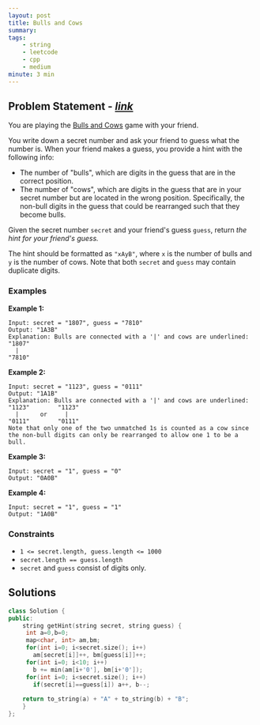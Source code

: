 ```yaml
---
layout: post
title: Bulls and Cows
summary:
tags:
    - string
    - leetcode
    - cpp
    - medium
minute: 3 min
---
```


## Problem Statement - [*link*](https://leetcode.com/problems/bulls-and-cows)  

You are playing the [Bulls and Cows](https://en.wikipedia.org/wiki/Bulls_and_Cows) game with your friend.

You write down a secret number and ask your friend to guess what the number is. When your friend makes a guess, you provide a hint with the following info:

+ The number of "bulls", which are digits in the guess that are in the correct position.
+ The number of "cows", which are digits in the guess that are in your secret number but are located in the wrong position. Specifically, the non-bull digits in the guess that could be rearranged such that they become bulls.

Given the secret number `secret` and your friend's guess `guess`, return *the hint for your friend's guess.*

The hint should be formatted as `"xAyB"`, where `x` is the number of bulls and `y` is the number of cows. Note that both `secret` and `guess` may contain duplicate digits.

### Examples

**Example 1:**   
```
Input: secret = "1807", guess = "7810"
Output: "1A3B"
Explanation: Bulls are connected with a '|' and cows are underlined:
"1807"
  |
"7810"
```

**Example 2:**    
```
Input: secret = "1123", guess = "0111"
Output: "1A1B"
Explanation: Bulls are connected with a '|' and cows are underlined:
"1123"        "1123"
  |      or     |
"0111"        "0111"
Note that only one of the two unmatched 1s is counted as a cow since the non-bull digits can only be rearranged to allow one 1 to be a bull.
```

**Example 3:**    
```
Input: secret = "1", guess = "0"
Output: "0A0B"
```

**Example 4:**    
```
Input: secret = "1", guess = "1"
Output: "1A0B"
```

### Constraints
+ `1 <= secret.length, guess.length <= 1000`
+ `secret.length == guess.length`
+ `secret` and `guess` consist of digits only.

## Solutions

```cpp
class Solution {
public:
    string getHint(string secret, string guess) {
     int a=0,b=0;
     map<char, int> am,bm;
     for(int i=0; i<secret.size(); i++)
       am[secret[i]]++, bm[guess[i]]++;
     for(int i=0; i<10; i++)
       b += min(am[i+'0'], bm[i+'0']);
     for(int i=0; i<secret.size(); i++)
       if(secret[i]==guess[i]) a++, b--;
     
    return to_string(a) + "A" + to_string(b) + "B";
    }
};
```

